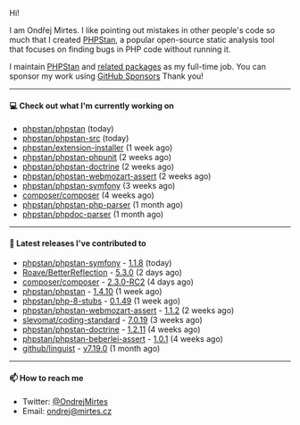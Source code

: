 Hi!

I am Ondřej Mirtes. I like pointing out mistakes in other people's code so much that I created [PHPStan](https://phpstan.org/), a popular open-source static analysis tool that focuses on finding bugs in PHP code without running it.

I maintain [PHPStan](https://github.com/phpstan/phpstan) and [related packages](https://github.com/phpstan/) as my full-time job. You can sponsor my work using [GitHub Sponsors](https://github.com/sponsors/ondrejmirtes) Thank you!

---

#### 💻 Check out what I'm currently working on

- [phpstan/phpstan](https://github.com/phpstan/phpstan) (today)
- [phpstan/phpstan-src](https://github.com/phpstan/phpstan-src) (today)
- [phpstan/extension-installer](https://github.com/phpstan/extension-installer) (1 week ago)
- [phpstan/phpstan-phpunit](https://github.com/phpstan/phpstan-phpunit) (2 weeks ago)
- [phpstan/phpstan-doctrine](https://github.com/phpstan/phpstan-doctrine) (2 weeks ago)
- [phpstan/phpstan-webmozart-assert](https://github.com/phpstan/phpstan-webmozart-assert) (2 weeks ago)
- [phpstan/phpstan-symfony](https://github.com/phpstan/phpstan-symfony) (3 weeks ago)
- [composer/composer](https://github.com/composer/composer) (4 weeks ago)
- [phpstan/phpstan-php-parser](https://github.com/phpstan/phpstan-php-parser) (1 month ago)
- [phpstan/phpdoc-parser](https://github.com/phpstan/phpdoc-parser) (1 month ago)

---

#### 🔭 Latest releases I've contributed to

- [phpstan/phpstan-symfony](https://github.com/phpstan/phpstan-symfony) - [1.1.8](https://github.com/phpstan/phpstan-symfony/releases/tag/1.1.8) (today)
- [Roave/BetterReflection](https://github.com/Roave/BetterReflection) - [5.3.0](https://github.com/Roave/BetterReflection/releases/tag/5.3.0) (2 days ago)
- [composer/composer](https://github.com/composer/composer) - [2.3.0-RC2](https://github.com/composer/composer/releases/tag/2.3.0-RC2) (4 days ago)
- [phpstan/phpstan](https://github.com/phpstan/phpstan) - [1.4.10](https://github.com/phpstan/phpstan/releases/tag/1.4.10) (1 week ago)
- [phpstan/php-8-stubs](https://github.com/phpstan/php-8-stubs) - [0.1.49](https://github.com/phpstan/php-8-stubs/releases/tag/0.1.49) (1 week ago)
- [phpstan/phpstan-webmozart-assert](https://github.com/phpstan/phpstan-webmozart-assert) - [1.1.2](https://github.com/phpstan/phpstan-webmozart-assert/releases/tag/1.1.2) (2 weeks ago)
- [slevomat/coding-standard](https://github.com/slevomat/coding-standard) - [7.0.19](https://github.com/slevomat/coding-standard/releases/tag/7.0.19) (3 weeks ago)
- [phpstan/phpstan-doctrine](https://github.com/phpstan/phpstan-doctrine) - [1.2.11](https://github.com/phpstan/phpstan-doctrine/releases/tag/1.2.11) (4 weeks ago)
- [phpstan/phpstan-beberlei-assert](https://github.com/phpstan/phpstan-beberlei-assert) - [1.0.1](https://github.com/phpstan/phpstan-beberlei-assert/releases/tag/1.0.1) (4 weeks ago)
- [github/linguist](https://github.com/github/linguist) - [v7.19.0](https://github.com/github/linguist/releases/tag/v7.19.0) (1 month ago)

---

#### 📫 How to reach me

- Twitter: [@OndrejMirtes](https://twitter.com/ondrejmirtes)
- Email: [ondrej@mirtes.cz](mailto:ondrej@mirtes.cz)
